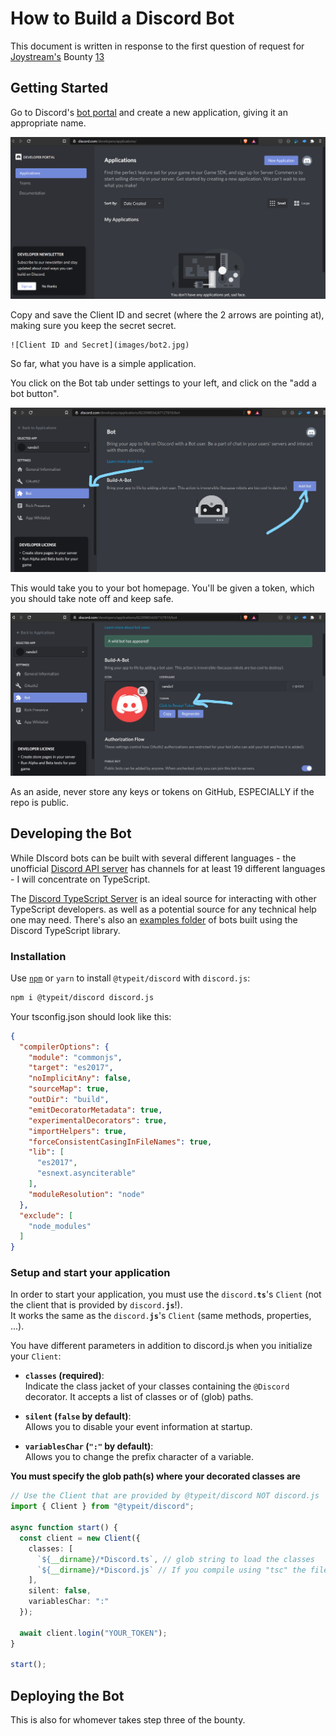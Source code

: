 # How to Build a Discord Bot 

This document is written in response to the first question of request for [Joystream's](joystream.org) Bounty [13](https://github.com/Joystream/community-repo/issues/123)

## Getting Started

Go to Discord's [bot portal](https://discordapp.com/developers/applications/) and create a new application, giving it an appropriate name.


![Discord's application portal](images/bot1.png)


 Copy and save the Client ID and secret (where the 2 arrows are pointing at), making sure you keep the secret secret.


	![Client ID and Secret](images/bot2.jpg)

So far, what you have is a simple application.

You click on the Bot tab under settings to your left, and click on the "add a bot button". 

![Bot's page](images/bot3.jpg)

This would take you to your bot homepage. You'll be given a token, which you should take note off and keep safe. 

 ![Bot's homepage](images/bot4.jpg)

As an aside, never store any keys or tokens on GitHub, ESPECIALLY if the repo is public.


## Developing the Bot

While DIscord bots can be built with several different languages - the unofficial [Discord API  server](https://discord.gg/discord-api) has channels for at least 19 different languages -  I will concentrate on TypeScript.

The [Discord TypeScript Server](https://discord.gg/VDjwu8E) is an ideal source for interacting with other TypeScript developers. as well as a potential source for any technical help one may need. There's also an [examples folder](https://github.com/OwenCalvin/discord.ts/tree/master/examples) of bots built using the Discord TypeScript library.

### Installation
Use [`npm`](https://www.npmjs.com/package/@typeit/discord) or `yarn` to install `@typeit/discord` with `discord.js`:
```sh
npm i @typeit/discord discord.js
```

Your tsconfig.json should look like this:
```json
{
  "compilerOptions": {
    "module": "commonjs",
    "target": "es2017",
    "noImplicitAny": false,
    "sourceMap": true,
    "outDir": "build",
    "emitDecoratorMetadata": true,
    "experimentalDecorators": true,
    "importHelpers": true,
    "forceConsistentCasingInFileNames": true,
    "lib": [
      "es2017",
      "esnext.asynciterable"
    ],
    "moduleResolution": "node"
  },
  "exclude": [
    "node_modules"
  ]
}
```

### Setup and start your application
In order to start your application, you must use the `discord.`**`ts`**'s `Client` (not the client that is provided by `discord.`**`js`**!).  
It works the same as the `discord.`**`js`**'s `Client` (same methods, properties, ...).

You have different parameters in addition to discord.js when you initialize your `Client`:
- **`classes` (required)**:  
Indicate the class jacket of your classes containing the `@Discord` decorator. It accepts a list of classes or of (glob) paths.

- **`silent` (`false` by default)**:  
Allows you to disable your event information at startup.

- **`variablesChar` (`":"` by default)**:  
Allows you to change the prefix character of a variable. 


**You must specify the glob path(s) where your decorated classes are**

```typescript
// Use the Client that are provided by @typeit/discord NOT discord.js
import { Client } from "@typeit/discord";

async function start() {
  const client = new Client({
    classes: [
      `${__dirname}/*Discord.ts`, // glob string to load the classes
      `${__dirname}/*Discord.js` // If you compile using "tsc" the file extension change to .js
    ],
    silent: false,
    variablesChar: ":"
  });

  await client.login("YOUR_TOKEN");
}

start();
```



## Deploying the Bot
This is also for whomever takes step three of the bounty.